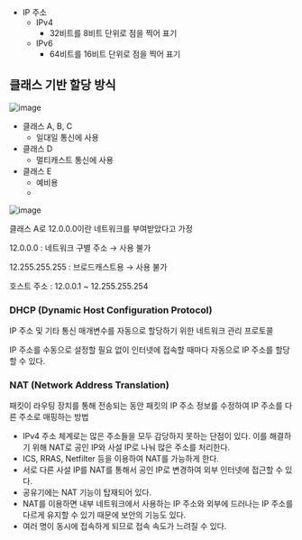 - IP 주소
    - IPv4
        - 32비트를 8비트 단위로 점을 찍어 표기
    - IPv6
        - 64비트를 16비트 단위로 점을 찍어 표기

## 클래스 기반 할당 방식

![image](https://github.com/user-attachments/assets/2f8ba1b9-ac56-458f-a5e8-9633f47cba9f)

- 클래스 A, B, C
    - 일대일 통신에 사용
- 클래스 D
    - 멀티캐스트 통신에 사용
- 클래스 E
    - 예비용
    - 
![image](https://github.com/user-attachments/assets/9492c6ca-4287-41c5-871e-01c9c7cc9814)

클래스 A로 12.0.0.0이란 네트워크를 부여받았다고 가정

12.0.0.0 : 네트워크 구별 주소 → 사용 불가

12.255.255.255 : 브로드캐스트용 → 사용 불가

호스트 주소 : 12.0.0.1 ~ 12.255.255.254

### DHCP (Dynamic Host Configuration Protocol)

IP 주소 및 기타 통신 매개변수를 자동으로 할당하기 위한 네트워크 관리 프로토콜

IP 주소를 수동으로 설정할 필요 없이 인터넷에 접속할 때마다 자동으로 IP 주소를 할당할 수 있다.

### NAT (Network Address Translation)

패킷이 라우팅 장치를 통해 전송되는 동안 패킷의 IP 주소 정보를 수정하여 IP 주소를 다른 주소로 매핑하는 방법

- IPv4 주소 체계로는 많은 주소들을 모두 감당하지 못하는 단점이 있다. 이를 해결하기 위해 NAT로 공인 IP와 사설 IP로 나눠 많은 주소를 처리한다.
- ICS, RRAS, Netfilter 등을 이용하여 NAT를 가능하게 한다.
- 서로 다른 사설 IP를 NAT를 통해서 공인 IP로 변경하여 외부 인터넷에 접근할 수 있다.
- 공유기에는 NAT 기능이 탑재되어 있다.
- NAT를 이용하면 내부 네트워크에서 사용하는 IP 주소와 외부에 드러나는 IP 주소를 다르게 유지할 수 있기 때문에 보안의 기능도 있다.
- 여러 명이 동시에 접속하게 되므로 접속 속도가 느려질 수 있다.

